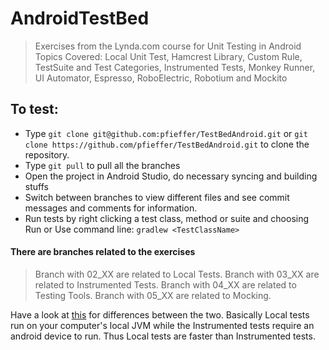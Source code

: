 # AndroidTestBed
> Exercises from the Lynda.com course for Unit Testing in Android
> Topics Covered: Local Unit Test, Hamcrest Library, Custom Rule, TestSuite and Test Categories, Instrumented Tests, Monkey Runner, UI Automator, Espresso, RoboElectric, Robotium and Mockito

## To test:

* Type `git clone git@github.com:pfieffer/TestBedAndroid.git` or `git clone https://github.com/pfieffer/TestBedAndroid.git` to clone the repository.
* Type `git pull` to pull all the branches
* Open the project in Android Studio, do necessary syncing and building stuffs
* Switch between branches to view different files and see commit messages and comments for information.
* Run tests by right clicking a test class, method or suite and choosing Run or Use command line: `gradlew <TestClassName>`

#### There are branches related to the exercises

>Branch with 02_XX are related to Local Tests.
>Branch with 03_XX are related to Instrumented Tests.
>Branch with 04_XX are related to Testing Tools.
>Branch with 05_XX are related to Mocking.

Have a look at [this](https://developer.android.com/studio/test/) for differences between the two. Basically Local tests run on your computer's local JVM while the Instrumented tests require an android device to run. Thus Local tests are faster than Instrumented tests. 
